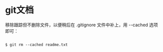 git文档
===



移除跟踪但不删除文件，以便稍后在 .gitignore 文件中补上，用 --cached 选项即可：

```

$ git rm --cached readme.txt


```